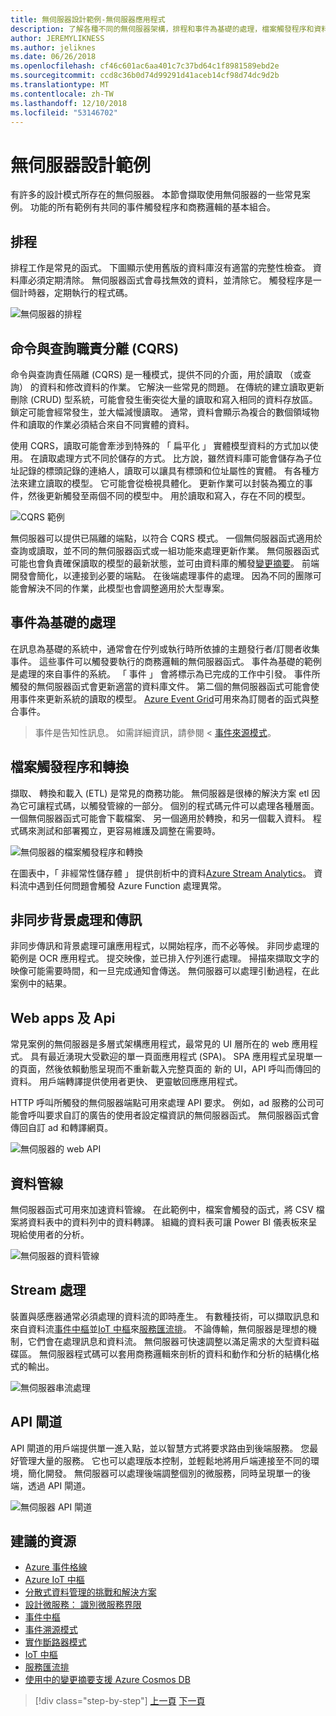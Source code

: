 ```yaml
---
title: 無伺服器設計範例-無伺服器應用程式
description: 了解各種不同的無伺服器架構，排程和事件為基礎的處理，檔案觸發程序和資料流處理序所支援的案例。
author: JEREMYLIKNESS
ms.author: jeliknes
ms.date: 06/26/2018
ms.openlocfilehash: cf46c601ac6aa401c7c37bd64c1f8981589ebd2e
ms.sourcegitcommit: ccd8c36b0d74d99291d41aceb14cf98d74dc9d2b
ms.translationtype: MT
ms.contentlocale: zh-TW
ms.lasthandoff: 12/10/2018
ms.locfileid: "53146702"
---
```

# <a name="serverless-design-examples"></a>無伺服器設計範例

有許多的設計模式所存在的無伺服器。 本節會擷取使用無伺服器的一些常見案例。 功能的所有範例有共同的事件觸發程序和商務邏輯的基本組合。

## <a name="scheduling"></a>排程

排程工作是常見的函式。 下圖顯示使用舊版的資料庫沒有適當的完整性檢查。 資料庫必須定期清除。 無伺服器函式會尋找無效的資料，並清除它。 觸發程序是一個計時器，定期執行的程式碼。

![無伺服器的排程](./media/serverless-scheduling.png)

## <a name="command-and-query-responsibility-segregation-cqrs"></a>命令與查詢職責分離 (CQRS)

命令與查詢責任隔離 (CQRS) 是一種模式，提供不同的介面，用於讀取 （或查詢） 的資料和修改資料的作業。 它解決一些常見的問題。 在傳統的建立讀取更新刪除 (CRUD) 型系統，可能會發生衝突從大量的讀取和寫入相同的資料存放區。 鎖定可能會經常發生，並大幅減慢讀取。 通常，資料會顯示為複合的數個領域物件和讀取的作業必須結合來自不同實體的資料。

使用 CQRS，讀取可能會牽涉到特殊的 「 扁平化 」 實體模型資料的方式加以使用。 在讀取處理方式不同於儲存的方式。 比方說，雖然資料庫可能會儲存為子位址記錄的標頭記錄的連絡人，讀取可以讓具有標頭和位址屬性的實體。 有各種方法來建立讀取的模型。 它可能會從檢視具體化。 更新作業可以封裝為獨立的事件，然後更新觸發至兩個不同的模型中。 用於讀取和寫入，存在不同的模型。

![CQRS 範例](./media/cqrs-example.png)

無伺服器可以提供已隔離的端點，以符合 CQRS 模式。 一個無伺服器函式適用於查詢或讀取，並不同的無伺服器函式或一組功能來處理更新作業。 無伺服器函式可能也會負責確保讀取的模型的最新狀態，並可由資料庫的觸發[變更摘要](https://docs.microsoft.com/azure/cosmos-db/change-feed)。 前端開發會簡化，以連接到必要的端點。 在後端處理事件的處理。 因為不同的團隊可能會解決不同的作業，此模型也會調整適用於大型專案。

## <a name="event-based-processing"></a>事件為基礎的處理

在訊息為基礎的系統中，通常會在佇列或執行時所依據的主題發行者/訂閱者收集事件。 這些事件可以觸發要執行的商務邏輯的無伺服器函式。 事件為基礎的範例是處理的來自事件的系統。 「 事件 」 會將標示為已完成的工作中引發。 事件所觸發的無伺服器函式會更新適當的資料庫文件。 第二個的無伺服器函式可能會使用事件來更新系統的讀取的模型。 [Azure Event Grid](https://docs.microsoft.com/azure/event-grid/overview)可用來為訂閱者的函式與整合事件。

> 事件是告知性訊息。 如需詳細資訊，請參閱 <<c0> [ 事件來源模式](https://docs.microsoft.com/azure/architecture/patterns/event-sourcing)。

## <a name="file-triggers-and-transformations"></a>檔案觸發程序和轉換

擷取、 轉換和載入 (ETL) 是常見的商務功能。 無伺服器是很棒的解決方案 etl 因為它可讓程式碼，以觸發管線的一部分。 個別的程式碼元件可以處理各種層面。 一個無伺服器函式可能會下載檔案、 另一個適用於轉換，和另一個載入資料。 程式碼來測試和部署獨立，更容易維護及調整在需要時。

![無伺服器的檔案觸發程序和轉換](./media/serverless-file-triggers.png)

在圖表中，「 非經常性儲存體 」 提供剖析中的資料[Azure Stream Analytics](https://docs.microsoft.com/azure/stream-analytics)。 資料流中遇到任何問題會觸發 Azure Function 處理異常。

## <a name="asynchronous-background-processing-and-messaging"></a>非同步背景處理和傳訊

非同步傳訊和背景處理可讓應用程式，以開始程序，而不必等候。 非同步處理的範例是 OCR 應用程式。 提交映像，並已排入佇列進行處理。 掃描來擷取文字的映像可能需要時間，和一旦完成通知會傳送。 無伺服器可以處理引動過程，在此案例中的結果。

## <a name="web-apps-and-apis"></a>Web apps 及 Api

常見案例的無伺服器是多層式架構應用程式，最常見的 UI 層所在的 web 應用程式。 具有最近湧現大受歡迎的單一頁面應用程式 (SPA)。 SPA 應用程式呈現單一的頁面，然後依賴動態呈現而不重新載入完整頁面的 新的 UI，API 呼叫而傳回的資料。 用戶端轉譯提供使用者更快、 更靈敏回應應用程式。

HTTP 呼叫所觸發的無伺服器端點可用來處理 API 要求。 例如，ad 服務的公司可能會呼叫要求自訂的廣告的使用者設定檔資訊的無伺服器函式。 無伺服器函式會傳回自訂 ad 和轉譯網頁。

![無伺服器的 web API](./media/serverless-web-api.png)

## <a name="data-pipeline"></a>資料管線

無伺服器函式可用來加速資料管線。 在此範例中，檔案會觸發的函式，將 CSV 檔案將資料表中的資料列中的資料轉譯。 組織的資料表可讓 Power BI 儀表板來呈現給使用者的分析。

![無伺服器的資料管線](./media/serverless-data-pipeline.png)

## <a name="stream-processing"></a>Stream 處理

裝置與感應器通常必須處理的資料流的即時產生。 有數種技術，可以擷取訊息和來自資料流[事件中樞](https://docs.microsoft.com/azure/event-hubs/event-hubs-what-is-event-hubs)並[IoT 中樞](https://docs.microsoft.com/azure/iot-hub)來[服務匯流排](/service-bus)。 不論傳輸，無伺服器是理想的機制，它們會在處理訊息和資料流。 無伺服器可快速調整以滿足需求的大型資料磁碟區。 無伺服器程式碼可以套用商務邏輯來剖析的資料和動作和分析的結構化格式的輸出。

![無伺服器串流處理](./media/serverless-stream-processing.png)

## <a name="api-gateway"></a>API 閘道

API 閘道的用戶端提供單一進入點，並以智慧方式將要求路由到後端服務。 您最好管理大量的服務。 它也可以處理版本控制，並輕鬆地將用戶端連接至不同的環境，簡化開發。 無伺服器可以處理後端調整個別的微服務，同時呈現單一的後端，透過 API 閘道。

![無伺服器 API 閘道](./media/serverless-api-gateway.png)

## <a name="recommended-resources"></a>建議的資源

* [Azure 事件格線](https://docs.microsoft.com/azure/event-grid/overview)
* [Azure IoT 中樞](https://docs.microsoft.com/azure/iot-hub)
* [分散式資料管理的挑戰和解決方案](../microservices-architecture/architect-microservice-container-applications/distributed-data-management.md)
* [設計微服務： 識別微服務界限](https://docs.microsoft.com/azure/architecture/microservices/microservice-boundaries)
* [事件中樞](https://docs.microsoft.com/azure/event-hubs/event-hubs-what-is-event-hubs)
* [事件溯源模式](https://docs.microsoft.com/azure/architecture/patterns/event-sourcing)
* [實作斷路器模式](../microservices-architecture/implement-resilient-applications/implement-circuit-breaker-pattern.md)
* [IoT 中樞](https://docs.microsoft.com/azure/iot-hub)
* [服務匯流排](https://docs.microsoft.com/azure/service-bus)
* [使用中的變更摘要支援 Azure Cosmos DB](https://docs.microsoft.com/azure/cosmos-db/change-feed)

>[!div class="step-by-step"]
>[上一頁](serverless-architecture-considerations.md)
>[下一頁](azure-serverless-platform.md)